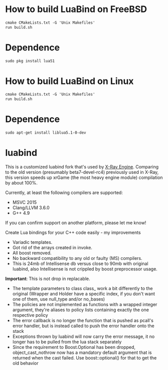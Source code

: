 How to build LuaBind on FreeBSD
=====================
```txt
cmake CMakeLists.txt -G 'Unix Makefiles'
run build.sh
```

Dependence
=========
```txt
sudo pkg install lua51
```

How to build LuaBind on Linux
=====================
```txt
cmake CMakeLists.txt -G 'Unix Makefiles'
run build.sh
```

Dependence
=========
```txt
sudo apt-get install liblua5.1-0-dev
```


luabind
=======
This is a customized luabind fork that's used by [X-Ray Engine](https://github.com/OpenXRay/xray-16).
Comparing to the old version (presumably beta7-devel-rc4) previously used in X-Ray, this version speeds up xrGame (the most heavy engine module) compilation by about 100%.

Currently, at least the following compilers are supported:
- MSVC 2015
- Clang/LLVM 3.6.0
- G++ 4.9

If you can confirm support on another platform, please let me know!

Create Lua bindings for your C++ code easily - my improvements
- Variadic templates.
- Got rid of the arrays created in invoke.
- All boost removed.
- No backward compatibility to any old or faulty (MS) compilers.
- This is 24mb of Intellisense db versus close to 90mb with original luabind, also Intellisense is not crippled by boost preprocessor usage.

**Important**: This is not drop in replacable.
- The template parameters to class class_ work a bit differently to the original (Wrapper and Holder have a specific index, if you don't want one of them, use null_type and/or no_bases)
- The policies are not implemented as functions with a wrapped integer argument, they're aliases to policy lists containing exactly the one respective policy
- The error callback is no longer the function that is pushed as pcall's error handler, but is instead called to push the error handler onto the stack
- Exceptions thrown by luabind will now carry the error message, it no longer has to be pulled from the lua stack separately
- Since the requirement to Boost.Optional has been dropped, object_cast_nothrow now has a mandatory default argument that is returned when the cast failed. Use boost::optional<T>() for that to get the old behavior
